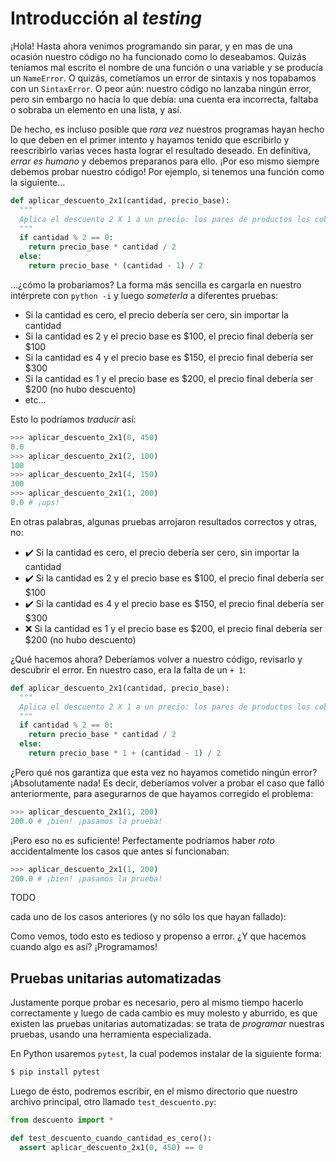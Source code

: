 
# Introducción al _testing_

¡Hola! Hasta ahora venimos programando sin parar, y en mas de una ocasión nuestro código no ha funcionado como lo deseabamos. Quizás teníamos mal escrito el nombre de una función o una variable y se producía un `NameError`. O quizás, cometíamos un error de sintaxis y nos topabamos con un `SintaxError`. O peor aún: nuestro código no lanzaba ningún error, pero sin embargo no hacía lo que debía: una cuenta era incorrecta, faltaba o sobraba un elemento en una lista, y así.

De hecho, es incluso posible que _rara vez_ nuestros programas hayan hecho lo que deben en el primer intento y hayamos tenido que escribirlo y reescribirlo varias veces hasta lograr el resultado deseado. En definitiva, _errar es humano_ y debemos preparanos para ello. ¡Por eso mismo siempre debemos probar nuestro código! Por ejemplo, si tenemos una función como la siguiente...

```python
def aplicar_descuento_2x1(cantidad, precio_base):
  """
  Aplica el descuento 2 X 1 a un precio: los pares de productos los cobra a la mitad de precio
  """
  if cantidad % 2 == 0:
    return precio_base * cantidad / 2
  else:
    return precio_base * (cantidad - 1) / 2
```

...¿cómo la probaríamos? La forma más sencilla es cargarla en nuestro intérprete con `python -i` y luego _someterla_  a diferentes pruebas:

  * Si la cantidad es cero, el precio debería ser cero, sin importar la cantidad
  * Si la cantidad es 2 y el precio base es $100, el precio final debería ser $100
  * Si la cantidad es 4 y el precio base es $150, el precio final debería ser $300
  * Si la cantidad es 1 y el precio base es $200, el precio final debería ser $200 (no hubo descuento)
  * etc...

Esto lo podríamos _traducir_ así:


```python
>>> aplicar_descuento_2x1(0, 450)
0.0
>>> aplicar_descuento_2x1(2, 100)
100
>>> aplicar_descuento_2x1(4, 150)
300
>>> aplicar_descuento_2x1(1, 200)
0.0 # ¡ups!
```

En otras palabras, algunas pruebas arrojaron resultados correctos y otras, no:

  * ✔️ Si la cantidad es cero, el precio debería ser cero, sin importar la cantidad
  * ✔️ Si la cantidad es 2 y el precio base es $100, el precio final debería ser $100
  * ✔️ Si la cantidad es 4 y el precio base es $150, el precio final debería ser $300
  * ❌ Si la cantidad es 1 y el precio base es $200, el precio final debería ser $200 (no hubo descuento)

¿Qué hacemos ahora? Deberíamos volver a nuestro código, revisarlo y descubrir el error. En nuestro caso, era la falta de un `+ 1`:

```python
def aplicar_descuento_2x1(cantidad, precio_base):
  """
  Aplica el descuento 2 X 1 a un precio: los pares de productos los cobra a la mitad de precio
  """
  if cantidad % 2 == 0:
    return precio_base * cantidad / 2
  else:
    return precio_base * 1 + (cantidad - 1) / 2
```

¿Pero qué nos garantiza que esta vez no hayamos cometido ningún error? ¡Absolutamente nada! Es decir, deberíamos volver a probar el caso que falló anteriormente, para asegurarnos de que hayamos corregido el problema:

```python
>>> aplicar_descuento_2x1(1, 200)
200.0 # ¡bien! ¡pasamos la prueba!
```

¡Pero eso no es suficiente! Perfectamente podríamos haber _roto_ accidentalmente los casos que antes sí funcionaban:

```python
>>> aplicar_descuento_2x1(1, 200)
200.0 # ¡bien! ¡pasamos la prueba!
```

TODO

cada uno de los casos anteriores (y no sólo los que hayan fallado):


Como vemos, todo esto es tedioso y propenso a error. ¿Y que hacemos cuando algo es así? ¡Programamos!


## Pruebas unitarias automatizadas

Justamente porque probar es necesario, pero al mismo tiempo hacerlo correctamente y luego de cada cambio es muy molesto y aburrido, es que existen las pruebas unitarias automatizadas: se trata de _programar_ nuestras pruebas, usando una herramienta especializada.

En Python usaremos `pytest`, la cual podemos instalar de la siguiente forma:

```bash
$ pip install pytest
```

Luego de ésto, podremos escribir, en el mismo directorio que nuestro archivo principal, otro llamado `test_descuento.py`:


```python
from descuento import *

def test_descuento_cuando_cantidad_es_cero():
  assert aplicar_descuento_2x1(0, 450) == 0
```
